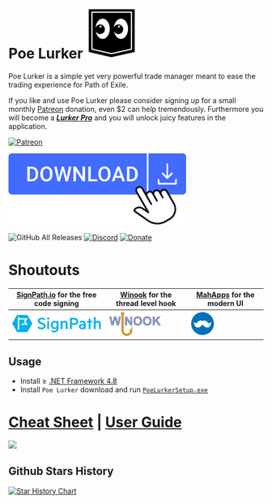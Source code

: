 # Poe Lurker <img src="LurkerIcon.png" width="100" height="100" /> 
 
Poe Lurker is a simple yet very powerful trade manager meant to ease the trading experience for Path of Exile. 

If you like and use Poe Lurker please consider signing up for a small monthly [Patreon](https://www.patreon.com/poelurker) donation, even $2 can help tremendously. Furthermore you will become a [***Lurker Pro***](https://docs.google.com/presentation/d/1XhaSSNAFGxzouc5amzAW8c_6ifToNjnsQq5UmNgLXoo/present?slide=id.g71a37414b7_1_0) and you will unlock juicy features in the application.

[![Patreon](https://user-images.githubusercontent.com/5436436/88303508-1a537980-ccd5-11ea-9e27-9139f994101a.png)](https://www.patreon.com/poelurker)

<a href="https://github.com/C1rdec/Poe-Lurker/releases/latest/download/PoeLurkerSetup.exe" target="_blank"><img src="assets/download-button.png" height="140" /></a>

![GitHub All Releases](https://img.shields.io/github/downloads/C1rdec/Poe-Lurker/total?color=Blue&label=Official%20Lurker&style=for-the-badge) [![Discord](https://img.shields.io/discord/663088791539679244?style=for-the-badge)](https://discord.gg/hQERv7K) [![Donate](https://img.shields.io/badge/Donate-PayPal-green.svg?style=for-the-badge)](https://www.paypal.com/cgi-bin/webscr?cmd=_donations&business=WEYTVSDNTB8GY&currency_code=CAD&source=url)

# Shoutouts
| [SignPath.io](https://signpath.io?utm_source=foundation&utm_medium=github&utm_campaign=poe-lurker) for the free code signing | [Winook](https://github.com/macote/Winook) for the thread level hook | [MahApps](https://github.com/MahApps/MahApps.Metro) for the modern UI |
| ------------- | ------------- | ------------- |
| <a href="https://signpath.io?utm_source=foundation&utm_medium=github&utm_campaign=poe-lurker" target="_blank"><img src="./assets/signpath_logo.png"></a>  | <a href="https://github.com/macote/Winook" target="_blank"><img height="50" src="https://raw.githubusercontent.com/macote/Winook/master/doc/Winook.svg"></a> | <a href="https://github.com/MahApps/MahApps.Metro" target="_blank"><img height="45" src="./assets/MahAppsIcon.png"></a> |

## Usage
- Install ≥ [.NET Framework 4.8](https://dotnet.microsoft.com/download/dotnet-framework)
- Install `Poe Lurker`  <!--<a href="https://cutt.ly/UT5eHx7" target="_blank"><img height="35" align="center" src="https://getbadgecdn.azureedge.net/images/English_L.png"></a> or --> download and run [`PoeLurkerSetup.exe`](https://github.com/C1rdec/Poe-Lurker/releases/latest/download/PoeLurkerSetup.exe)


# [Cheat Sheet](assets/CheatSheet.md) | [User Guide](https://docs.google.com/presentation/d/1XhaSSNAFGxzouc5amzAW8c_6ifToNjnsQq5UmNgLXoo/present)

![](assets/Incoming.gif)

## Github Stars History

<a href="https://star-history.com/#Poe-Lurker/Poe-Lurker&C1rdec/Poe-Lurker&Date">
  <picture>
    <source media="(prefers-color-scheme: dark)" srcset="https://api.star-history.com/svg?repos=C1rdec/Poe-Lurker&type=Date&theme=dark" />
    <img alt="Star History Chart" src="https://api.star-history.com/svg?repos=C1rdec/Poe-Lurker&type=Date" />
  </picture>
</a>
